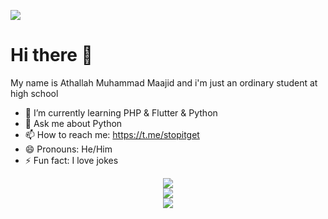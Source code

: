 ![](https://komarev.com/ghpvc/?username=athallahmaajid)

# Hi there 👋
My name is Athallah Muhammad Maajid
and i'm just an ordinary student at high school

- 🌱 I’m currently learning PHP & Flutter & Python
- 💬 Ask me about Python
- 📫 How to reach me: https://t.me/stopitget
- 😄 Pronouns: He/Him
- ⚡ Fun fact: I love jokes  

<div align="center">
  <img src="https://github-readme-stats.vercel.app/api?username=athallahmaajid&show_icons=true&theme=dracula">
</div>

<div align="center">
  <img src="https://github-readme-streak-stats.herokuapp.com/?user=athallahmaajid&show_icons=true&theme=dracula">
</div>

<div align="center">
  <img src="https://github-readme-stats.vercel.app/api/top-langs/?username=athallahmaajid&show_icons=true&theme=dracula">
</div>
